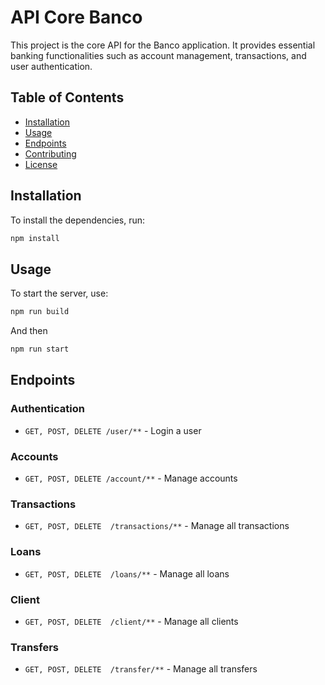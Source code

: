 # API Core Banco

This project is the core API for the Banco application. It provides essential banking functionalities such as account management, transactions, and user authentication.

## Table of Contents

- [Installation](#installation)
- [Usage](#usage)
- [Endpoints](#endpoints)
- [Contributing](#contributing)
- [License](#license)

## Installation

To install the dependencies, run:

```bash
npm install
```

## Usage

To start the server, use:

```bash
npm run build
```

And then


```bash
npm run start
```

## Endpoints

### Authentication
- `GET, POST, DELETE /user/**` - Login a user

### Accounts

- `GET, POST, DELETE /account/**` - Manage accounts

### Transactions

- `GET, POST, DELETE  /transactions/**` - Manage all transactions

### Loans

- `GET, POST, DELETE  /loans/**` - Manage all loans

### Client

- `GET, POST, DELETE  /client/**` - Manage all clients

### Transfers

- `GET, POST, DELETE  /transfer/**` - Manage all transfers